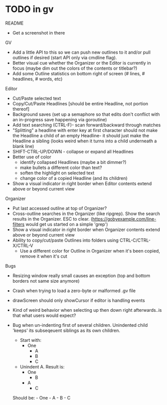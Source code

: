 # TODO in gv

README
* Get a screenshot in there

GV
* Add a little API to this so we can push new outlines to it and/or pull outlines if desired (start API only via cmdline flag).
* Better visual cue whether the Organizer or the Editor is currently in focus (maybe dim out the colors of the contents or titlebar?)
* Add some Outline statistics on bottom right of screen (# lines, # headlines, # words, etc)

Editor
* Cut/Paste selected text
* Copy/Cut/Paste Headlines [should be entire Headline, not portion thereof]
* Background saves (set up a semaphore so that edits don't conflict with an in-progress save happening via goroutine)
* Add text searching (CTRL-F)- scan forward/backward through matches
* "Splitting" a headline with enter key at first character should not make the Headline a child of an empty Headline- it should just make the Headline a sibling (looks weird when it turns into a child underneath a blank line)
* SHIFT-CTRL-UP/DOWN - collapse or expand all Headlines
* Better use of color
    * identify collapsed Headlines (maybe a bit dimmer?)
    * make bullets a different color than text?
    * soften the highlight on selected text
    * change color of a copied Headline (and its children)
* Show a visual indicator in right border when Editor contents extend above or beyond current view

Organizer
* Put last accessed outilne at top of Organizer?
* Cross-outline searches in the Organizer (like ripgrep).  Show the search results in the Organizer.  ESC to clear.  (https://gobyexample.com/line-filters would get us started on a simple 'grep')
* Show a visual indicator in right border when Organizer contents extend above or beyond current view
* Ability to copy/cut/paste Outlines into folders using CTRL-C/CTRL-X/CTRL-V
  * Use a different color for Outline in Organizer when it's been copied, remove it when it's cut

Bugs
* Resizing window really small causes an exception (top and bottom borders not same size anymore)
* Crash when trying to load a zero-byte or malformed .gv file
* drawScreen should only showCursor if editor is handling events
* Kind of weird behavior when selecting up then down right afterwards..is that what users would expect?
* Bug when un-indenting first of several children.  Unindented child 'keeps' its subseqeuent siblings as its own children.
    * Start with:
        - One
          - A
          - B
          - C
    * Unindent A.  Result is:
        - One
          - B
        - A
          - C
    
    Should be:
        - One
        - A
          - B
          - C       
